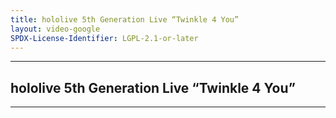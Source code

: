 ```yaml
---
title: hololive 5th Generation Live “Twinkle 4 You”
layout: video-google
SPDX-License-Identifier: LGPL-2.1-or-later
---
```


---

## hololive 5th Generation Live “Twinkle 4 You”

<div class="container">
  <video-js id="my-video" class="vjs-fluid vjs-layout-medium" controls preload="auto" poster="https://xx58j-my.sharepoint.com/:i:/g/personal/akunanime_xx58j_onmicrosoft_com/Ecn7Z4_DqApBgjPLJYsbrroBl3Ot5-dDlSQ84Ay5av5CTg?download=1">
    <source src="https://xx58j-my.sharepoint.com/:v:/g/personal/peekaboo_xx58j_onmicrosoft_com/EeDH_BvVxEdOsAuSRNO9kgEBKamxv6zMU-oMhrlA2yr8Ww?download=1" type="video/mp4"/>
  </video-js>
</div>

---